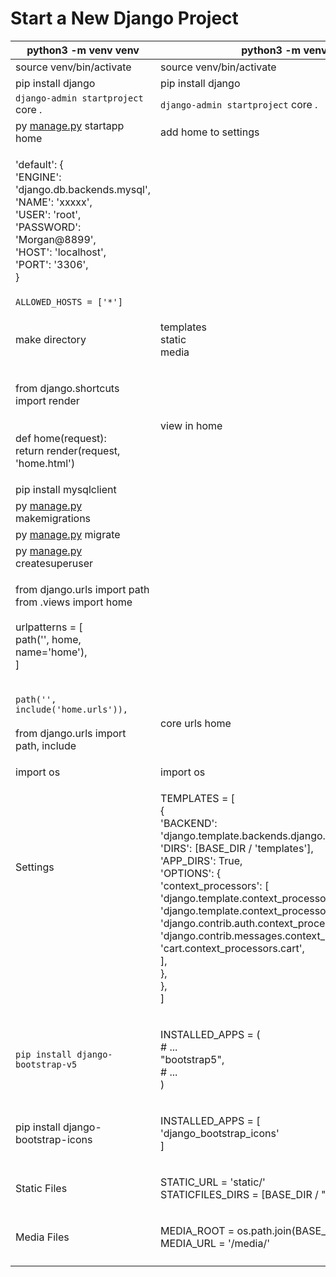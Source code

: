 # Start a New Django Project

| python3 -m venv venv                                                                                                                                                                  | python3 -m venv venv                                                                                                                                                                                                                                                                                                                                                                                                                                                      |
| ------------------------------------------------------------------------------------------------------------------------------------------------------------------------------------- | ------------------------------------------------------------------------------------------------------------------------------------------------------------------------------------------------------------------------------------------------------------------------------------------------------------------------------------------------------------------------------------------------------------------------------------------------------------------------- |
| source venv/bin/activate                                                                                                                                                              | source venv/bin/activate                                                                                                                                                                                                                                                                                                                                                                                                                                                  |
| pip install django                                                                                                                                                                    | pip install django                                                                                                                                                                                                                                                                                                                                                                                                                                                        |
| `django-admin startproject` core .                                                                                                                                                    | `django-admin startproject` core .                                                                                                                                                                                                                                                                                                                                                                                                                                        |
| py [manage.py](http://manage.py) startapp home                                                                                                                                        | add home to settings                                                                                                                                                                                                                                                                                                                                                                                                                                                      |
| <p>'default': {<br>'ENGINE': 'django.db.backends.mysql',<br>'NAME': 'xxxxx',<br>'USER': 'root',<br>'PASSWORD': 'Morgan@8899',<br>'HOST': 'localhost',<br>'PORT': '3306',<br>}<br></p> |                                                                                                                                                                                                                                                                                                                                                                                                                                                                           |
| `ALLOWED_HOSTS = ['*']`                                                                                                                                                               |                                                                                                                                                                                                                                                                                                                                                                                                                                                                           |
| make directory                                                                                                                                                                        | <p>templates<br>static<br>media<br></p>                                                                                                                                                                                                                                                                                                                                                                                                                                   |
| <p>from django.shortcuts import render<br><br><br>def home(request):<br>return render(request, 'home.html')<br></p>                                                                   | view in home                                                                                                                                                                                                                                                                                                                                                                                                                                                              |
| pip install mysqlclient                                                                                                                                                               |                                                                                                                                                                                                                                                                                                                                                                                                                                                                           |
| py [manage.py](http://manage.py/) makemigrations                                                                                                                                      |                                                                                                                                                                                                                                                                                                                                                                                                                                                                           |
| py [manage.py](http://manage.py/) migrate                                                                                                                                             |                                                                                                                                                                                                                                                                                                                                                                                                                                                                           |
| py [manage.py](http://manage.py) createsuperuser                                                                                                                                      |                                                                                                                                                                                                                                                                                                                                                                                                                                                                           |
| <p>from django.urls import path<br>from .views import home<br><br>urlpatterns = [<br>path('', home, name='home'),<br>]<br></p>                                                        |                                                                                                                                                                                                                                                                                                                                                                                                                                                                           |
| <p><code>path('', include('home.urls')),</code><br><br>from django.urls import path, include<br></p>                                                                                  | core urls home                                                                                                                                                                                                                                                                                                                                                                                                                                                            |
| import os                                                                                                                                                                             | import os                                                                                                                                                                                                                                                                                                                                                                                                                                                                 |
| <p>Settings<br><br><br><br><br><br></p>                                                                                                                                               | <p>TEMPLATES = [<br>{<br>'BACKEND': 'django.template.backends.django.DjangoTemplates',<br>'DIRS': [BASE_DIR / 'templates'],<br>'APP_DIRS': True,<br>'OPTIONS': {<br>'context_processors': [<br>'django.template.context_processors.debug',<br>'django.template.context_processors.request',<br>'django.contrib.auth.context_processors.auth',<br>'django.contrib.messages.context_processors.messages',<br>'cart.context_processors.cart',<br>],<br>},<br>},<br>]<br></p> |
| `pip install django-bootstrap-v5`                                                                                                                                                     | <p>INSTALLED_APPS = (<br># ...<br>"bootstrap5",<br># ...<br>)<br></p>                                                                                                                                                                                                                                                                                                                                                                                                     |
| pip install django-bootstrap-icons                                                                                                                                                    | <p>INSTALLED_APPS = [<br>'django_bootstrap_icons'<br>]<br></p>                                                                                                                                                                                                                                                                                                                                                                                                            |
| Static Files                                                                                                                                                                          | <p>STATIC_URL = 'static/'<br>STATICFILES_DIRS = [BASE_DIR / "static"]<br></p>                                                                                                                                                                                                                                                                                                                                                                                             |
| Media Files                                                                                                                                                                           | <p>MEDIA_ROOT = os.path.join(BASE_DIR, 'media/')<br>MEDIA_URL = '/media/'<br></p>                                                                                                                                                                                                                                                                                                                                                                                         |
|                                                                                                                                                                                       |                                                                                                                                                                                                                                                                                                                                                                                                                                                                           |
